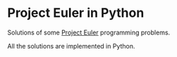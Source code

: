 # Project Euler in Python
Solutions of some [Project Euler](https://projecteuler.net/) programming problems.

All the solutions are implemented in Python.

